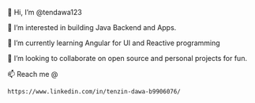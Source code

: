 👋 Hi, I’m @tendawa123

👀 I’m interested in building Java Backend and Apps.

🌱 I’m currently learning Angular for UI and Reactive programming

💞️ I’m looking to collaborate on open source and personal projects for fun.

📫 Reach me @
```
https://www.linkedin.com/in/tenzin-dawa-b9906076/
```
